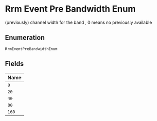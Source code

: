 
# Rrm Event Pre Bandwidth Enum

(previously) channel width for the band , 0 means no previously available

## Enumeration

`RrmEventPreBandwidthEnum`

## Fields

| Name |
|  --- |
| `0` |
| `20` |
| `40` |
| `80` |
| `160` |

